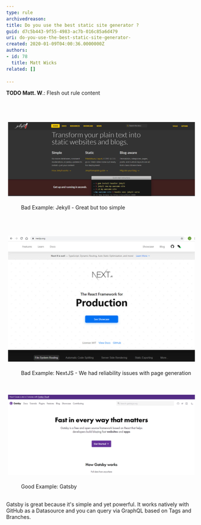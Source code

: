 ```yaml
---
type: rule
archivedreason: 
title: Do you use the best static site generator ?
guid: d7c5b443-9f55-4983-ac7b-016c85a6d479
uri: do-you-use-the-best-static-site-generator-
created: 2020-01-09T04:00:36.0000000Z
authors:
- id: 78
  title: Matt Wicks
related: []

---
```



<strong>TODO Matt. W</strong>.: Flesh out rule content<br>
<br><excerpt class='endintro'></excerpt><br>
<p class="ssw15-rteElement-P">​<img src="Jekyll.jpg" alt="Jekyll.jpg" style="margin:5px;width:808px;" /></p><dd class="ssw15-rteElement-FigureBad">​​​​​​Bad Example: Jekyll​​​ - Great but too simple​​​​​<br></dd><p class="ssw15-rteElement-P">​​<br></p><p class="ssw15-rteElement-P">​​<img src="NextJS.jpg" alt="NextJS.jpg" style="margin:5px;width:650px;" /><br></p><dd class="ssw15-rteElement-FigureBad">​​​​​​​Bad Example: NextJS - We had reliability issues with page generation<br></dd><p class="ssw15-rteElement-P">​<br></p><p class="ssw15-rteElement-P"><img src="Gatsby.jpg" alt="Gatsby.jpg" style="margin:5px;width:808px;" /><br></p><dd class="ssw15-rteElement-FigureGood">Good Example: Gatsby​​​​​​​​<br></dd><p class="ssw15-rteElement-P"><br>Gatsby is great because it's simple and yet powerful. It works natively with GitHub as a Datasource and you can query via GraphQL based on Tags and Branches.<br><br></p><br><p><br><br></p>


